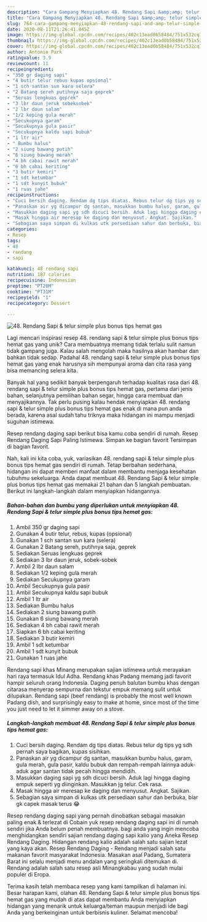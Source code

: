 ```yaml
---
description: "Cara Gampang Menyiapkan 48. Rendang Sapi &amp;amp; telur simple plus bonus tips hemat gas Anti Gagal"
title: "Cara Gampang Menyiapkan 48. Rendang Sapi &amp;amp; telur simple plus bonus tips hemat gas Anti Gagal"
slug: 764-cara-gampang-menyiapkan-48-rendang-sapi-and-amp-telur-simple-plus-bonus-tips-hemat-gas-anti-gagal
date: 2020-08-11T21:26:41.845Z
image: https://img-global.cpcdn.com/recipes/402c13ead0b58484/751x532cq70/48-rendang-sapi-telur-simple-plus-bonus-tips-hemat-gas-foto-resep-utama.jpg
thumbnail: https://img-global.cpcdn.com/recipes/402c13ead0b58484/751x532cq70/48-rendang-sapi-telur-simple-plus-bonus-tips-hemat-gas-foto-resep-utama.jpg
cover: https://img-global.cpcdn.com/recipes/402c13ead0b58484/751x532cq70/48-rendang-sapi-telur-simple-plus-bonus-tips-hemat-gas-foto-resep-utama.jpg
author: Antonio Park
ratingvalue: 3.9
reviewcount: 11
recipeingredient:
- "350 gr daging sapi"
- "4 butir telur rebus kupas opsional"
- "1 sch santan sun kara selera"
- "2 Batang sereh putihnya saja geprek"
- "Seruas lengkuas geprek"
- "3 lbr daun jeruk sobeksobek"
- "2 lbr daun salam"
- "1/2 keping gula merah"
- "Secukupnya garam"
- "Secukupnya gula pasir"
- "Secukupnya kaldu sapi bubuk"
- "1 ltr air"
- " Bumbu halus"
- "2 siung bawang putih"
- "6 siung bawang merah"
- "4 bh cabai rawit merah"
- "6 bh cabai keriting"
- "3 butir kemiri"
- "1 sdt ketumbar"
- "1 sdt kunyit bubuk"
- "1 ruas jahe"
recipeinstructions:
- "Cuci bersih daging. Rendam dg tips diatas. Rebus telur dg tips yg sdh pernah saya bagikan, kupas sisihkan."
- "Panaskan air yg dicampur dg santan, masukkan bumbu halus, garam, gula merah, gula pasir, kaldu bubuk dan rempah-rempah lainnya aduk-aduk agar santan tidak pecah hingga mendidih."
- "Masukkan daging sapi yg sdh dicuci bersih. Aduk lagi hingga daging empuk seperti yg diinginkan. Masukkan jg telur. Cek rasa."
- "Masak hingga air meresap ke daging dan menyusut. Angkat. Sajikan."
- "Sebagian saya simpan di kulkas utk persediaan sahur dan berbuka, biar gk capek masak terus 😂"
categories:
- Resep
tags:
- 48
- rendang
- sapi

katakunci: 48 rendang sapi 
nutrition: 187 calories
recipecuisine: Indonesian
preptime: "PT20M"
cooktime: "PT31M"
recipeyield: "1"
recipecategory: Dessert

---
```



![48. Rendang Sapi &amp; telur simple plus bonus tips hemat gas](https://img-global.cpcdn.com/recipes/402c13ead0b58484/751x532cq70/48-rendang-sapi-telur-simple-plus-bonus-tips-hemat-gas-foto-resep-utama.jpg)

Lagi mencari inspirasi resep 48. rendang sapi &amp; telur simple plus bonus tips hemat gas yang unik? Cara membuatnya memang tidak terlalu sulit namun tidak gampang juga. Kalau salah mengolah maka hasilnya akan hambar dan bahkan tidak sedap. Padahal 48. rendang sapi &amp; telur simple plus bonus tips hemat gas yang enak harusnya sih mempunyai aroma dan cita rasa yang bisa memancing selera kita.

Banyak hal yang sedikit banyak berpengaruh terhadap kualitas rasa dari 48. rendang sapi &amp; telur simple plus bonus tips hemat gas, pertama dari jenis bahan, selanjutnya pemilihan bahan segar, hingga cara membuat dan menyajikannya. Tak perlu pusing kalau hendak menyiapkan 48. rendang sapi &amp; telur simple plus bonus tips hemat gas enak di mana pun anda berada, karena asal sudah tahu triknya maka hidangan ini mampu menjadi suguhan istimewa.

Resep rendang daging sapi berikut bisa kamu coba sendiri di rumah. Resep Rendang Daging Sapi Paling Istimewa. Simpan ke bagian favorit Tersimpan di bagian favorit.


Nah, kali ini kita coba, yuk, variasikan 48. rendang sapi &amp; telur simple plus bonus tips hemat gas sendiri di rumah. Tetap berbahan sederhana, hidangan ini dapat memberi manfaat dalam membantu menjaga kesehatan tubuhmu sekeluarga. Anda dapat membuat 48. Rendang Sapi &amp; telur simple plus bonus tips hemat gas memakai 21 bahan dan 5 langkah pembuatan. Berikut ini langkah-langkah dalam menyiapkan hidangannya.

<!--inarticleads1-->

##### Bahan-bahan dan bumbu yang diperlukan untuk menyiapkan 48. Rendang Sapi &amp; telur simple plus bonus tips hemat gas:

1. Ambil 350 gr daging sapi
1. Gunakan 4 butir telur, rebus, kupas (opsional)
1. Gunakan 1 sch santan sun kara (selera)
1. Gunakan 2 Batang sereh, putihnya saja, geprek
1. Sediakan Seruas lengkuas geprek
1. Sediakan 3 lbr daun jeruk, sobek-sobek
1. Ambil 2 lbr daun salam
1. Sediakan 1/2 keping gula merah
1. Sediakan Secukupnya garam
1. Ambil Secukupnya gula pasir
1. Ambil Secukupnya kaldu sapi bubuk
1. Ambil 1 ltr air
1. Sediakan  Bumbu halus
1. Sediakan 2 siung bawang putih
1. Gunakan 6 siung bawang merah
1. Sediakan 4 bh cabai rawit merah
1. Siapkan 6 bh cabai keriting
1. Sediakan 3 butir kemiri
1. Ambil 1 sdt ketumbar
1. Ambil 1 sdt kunyit bubuk
1. Gunakan 1 ruas jahe


Rendang sapi khas Minang merupakan sajian istimewa untuk merayakan hari raya termasuk Idul Adha. Rendang khas Padang memang jadi favorit hampir seluruh orang Indonesia. Daging penuh balutan bumbu khas dengan citarasa menyerap sempurna dan tekstur empuk memang sulit untuk dilupakan. Rendang sapi (beef rendang) is probably the most well known Padang dish, and surprisingly easy to make at home, since most of the time you just need to let it simmer away on a stove. 

<!--inarticleads2-->

##### Langkah-langkah membuat 48. Rendang Sapi &amp; telur simple plus bonus tips hemat gas:

1. Cuci bersih daging. Rendam dg tips diatas. Rebus telur dg tips yg sdh pernah saya bagikan, kupas sisihkan.
1. Panaskan air yg dicampur dg santan, masukkan bumbu halus, garam, gula merah, gula pasir, kaldu bubuk dan rempah-rempah lainnya aduk-aduk agar santan tidak pecah hingga mendidih.
1. Masukkan daging sapi yg sdh dicuci bersih. Aduk lagi hingga daging empuk seperti yg diinginkan. Masukkan jg telur. Cek rasa.
1. Masak hingga air meresap ke daging dan menyusut. Angkat. Sajikan.
1. Sebagian saya simpan di kulkas utk persediaan sahur dan berbuka, biar gk capek masak terus 😂


Resep rendang daging sapi yang pernah dinobatkan sebagai masakan paling enak &amp; terlezat di Cobain yuk resep rendang daging sapi ini di rumah sendiri jika Anda belum penah membuatnya. bagi anda yang ingin mencoba menghidangkan sendiri sajian rendang daging sapi kalio yang Aneka Resep Rendang Daging. Hidangan rendang kalio adalah salah satu sajian lezat yang kaya akan. Resep Rendang Daging - Rendang menjadi salah satu makanan favorit masyarakat Indonesia. Masakan asal Padang, Sumatera Barat ini selalu menjadi menu andalan yang seringkali ditemukan di. Rendang adalah salah satu resep asli Minangkabau yang sudah mulai populer di Eropa. 

Terima kasih telah membaca resep yang kami tampilkan di halaman ini. Besar harapan kami, olahan 48. Rendang Sapi &amp; telur simple plus bonus tips hemat gas yang mudah di atas dapat membantu Anda menyiapkan hidangan yang menarik untuk keluarga/teman maupun menjadi ide bagi Anda yang berkeinginan untuk berbisnis kuliner. Selamat mencoba!
